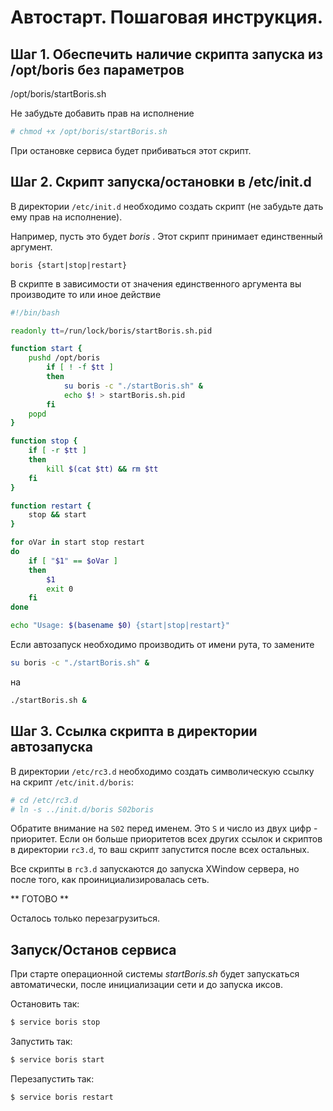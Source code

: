 # Автостарт. Пошаговая инструкция.

## Шаг 1. Обеспечить наличие скрипта запуска из /opt/boris без параметров

/opt/boris/startBoris.sh

Не забудьте добавить прав на исполнение
```bash
# chmod +x /opt/boris/startBoris.sh
```
При остановке сервиса будет прибиваться этот скрипт.

## Шаг 2. Скрипт запуска/остановки в /etc/init.d

В директории ```/etc/init.d``` необходимо создать скрипт (не забудьте дать ему прав на исполнение).

Например, пусть это будет *boris* . Этот скрипт принимает единственный аргумент.
```
boris {start|stop|restart}
```

В скрипте в зависимости от значения единственного аргумента вы производите то или иное действие
```bash
#!/bin/bash

readonly tt=/run/lock/boris/startBoris.sh.pid

function start {
	pushd /opt/boris
		if [ ! -f $tt ]
		then
			su boris -c "./startBoris.sh" &
			echo $! > startBoris.sh.pid
		fi
	popd
}

function stop {
	if [ -r $tt ]
	then
		kill $(cat $tt) && rm $tt
	fi
}

function restart {
	stop && start
}

for oVar in start stop restart
do
	if [ "$1" == $oVar ]
	then
		$1
		exit 0
	fi
done

echo "Usage: $(basename $0) {start|stop|restart}"
```
Если автозапуск необходимо производить от имени рута, то замените
```bash
su boris -c "./startBoris.sh" &
```
на
```bash
./startBoris.sh &
```

## Шаг 3. Ссылка скрипта в директории автозапуска

В директории ```/etc/rc3.d``` необходимо создать символическую ссылку на скрипт ```/etc/init.d/boris```:
```bash
# cd /etc/rc3.d
# ln -s ../init.d/boris S02boris
```
Обратите внимание на ```S02``` перед именем. Это ```S``` и число из двух цифр - приоритет. Если он больше приоритетов всех других ссылок и скриптов в директории ```rc3.d```, то ваш скрипт запустится после всех остальных.

Все скрипты в ```rc3.d``` запускаются до запуска XWindow сервера, но после того, как проинициализировалась сеть.

** ГОТОВО **

Осталось только перезагрузиться.

## Запуск/Останов сервиса

При старте операционной системы *startBoris.sh* будет запускаться автоматически, после инициализации сети и до запуска иксов.

Остановить так:
```bash
$ service boris stop
```

Запустить так:
```bash
$ service boris start
```

Перезапустить так:
```bash
$ service boris restart
```
